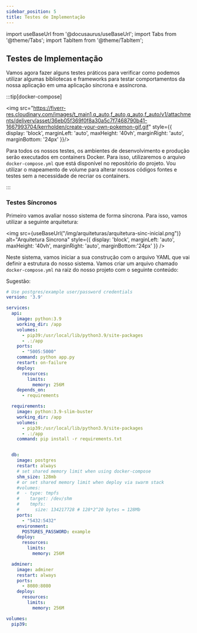 ```yaml
---
sidebar_position: 5
title: Testes de Implementação
---
```


import useBaseUrl from '@docusaurus/useBaseUrl';
import Tabs from '@theme/Tabs';
import TabItem from '@theme/TabItem';

## Testes de Implementação

<!-- <img src="https://i.pinimg.com/originals/6f/f6/ec/6ff6ec2ae7b80e0ad31702464217de49.gif" style={{ display: 'block', marginLeft: 'auto', maxHeight: '40vh', marginRight: 'auto', marginBottom: '24px' }}/> -->

Vamos agora fazer alguns testes práticos para verificar como podemos utilizar algumas bibliotecas e frameworks para testar comportamentos da nossa aplicação em uma aplicação síncrona e assíncrona.

:::tip[docker-compose]

<img src="https://fiverr-res.cloudinary.com/images/t_main1,q_auto,f_auto,q_auto,f_auto/v1/attachments/delivery/asset/36eb05f369f0f8a30a5c7f7468790b41-1667993704/kerrholden/create-your-own-pokemon-gif.gif" style={{ display: 'block', marginLeft: 'auto', maxHeight: '40vh', marginRight: 'auto', marginBottom: '24px' }}/>

Para todos os nossos testes, os ambientes de desenvolvimento e produção serão executados em containers Docker. Para isso, utilizaremos o arquivo `docker-compose.yml` que está disponível no repositório do projeto. Vou utilizar o mapeamento de volume para alterar nossos códigos fontes e testes sem a necessidade de recriar os containers.

:::

### Testes Síncronos

Primeiro vamos avaliar nosso sistema de forma síncrona. Para isso, vamos utilizar a seguinte arquitetura:

<img src={useBaseUrl("/img/arquiteturas/arquitetura-sinc-inicial.png")} alt="Arquitetura Sincrona" style={{ display: 'block', marginLeft: 'auto', maxHeight: '40vh', marginRight: 'auto', marginBottom:'24px' }} />

Neste sistema, vamos iniciar a sua construção com o arquivo YAML que vai definir a estrutura do nosso sistema. Vamos criar um arquivo chamado `docker-compose.yml` na raiz do nosso projeto com o seguinte conteúdo:

Sugestão:

```yaml
# Use postgres/example user/password credentials
version: '3.9'

services:
  api:
    image: python:3.9
    working_dir: /app
    volumes:
      - pip39:/usr/local/lib/python3.9/site-packages
      - .:/app
    ports:
      - "5005:5000"
    command: python app.py
    restart: on-failure
    deploy:
      resources:
        limits:
          memory: 256M
    depends_on:
      - requirements

  requirements:
    image: python:3.9-slim-buster
    working_dir: /app
    volumes:
      - pip39:/usr/local/lib/python3.9/site-packages
      - .:/app
    command: pip install -r requirements.txt


  db:
    image: postgres
    restart: always
    # set shared memory limit when using docker-compose
    shm_size: 128mb
    # or set shared memory limit when deploy via swarm stack
    #volumes:
    #  - type: tmpfs
    #    target: /dev/shm
    #    tmpfs:
    #      size: 134217728 # 128*2^20 bytes = 128Mb
    ports:
      - "5432:5432"
    environment:
      POSTGRES_PASSWORD: example
    deploy:
      resources:
        limits:
          memory: 256M

  adminer:
    image: adminer
    restart: always
    ports:
      - 8080:8080
    deploy:
      resources:
        limits:
          memory: 256M

volumes:
  pip39:

```